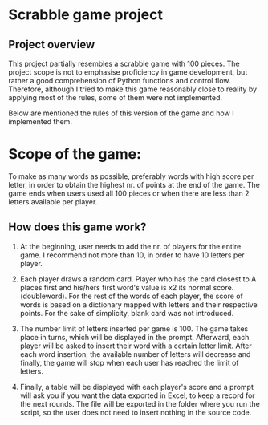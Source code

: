 # Scrabble game project

## Project overview

This project partially resembles a scrabble game with 100 pieces.
The project scope is not to emphasise proficiency in game development, but rather a good comprehension of Python functions and control flow. 
Therefore, although I tried to make this game reasonably close to reality by applying most of the rules, 
some of them were not implemented. <br>

Below are mentioned the rules of this version of the game and how I implemented them. <br>



# Scope of the game: 

To make as many words as possible, preferably words with high score per letter, in order to 
obtain the highest nr. of points at the end of the game. 
The game ends when users used all 100 pieces or when there are less than 2 letters available per
player.


## How does this game work?<br>

1. At the beginning, user needs to add the nr. of players for the entire game.
I recommend not more than 10, in order to have 10 letters per player.

2. Each player draws a random card. 
Player who has the card closest to A places first and his/hers first word's value is x2 its normal score.
(doubleword). For the rest of the words of each player, the score of words is based on 
a dictionary mapped with letters and their respective points.
For the sake of simplicity, blank card was not introduced.

3. The number limit of letters inserted per game is 100. The game takes place in turns, which will be displayed in the prompt.
Afterward, each player will be asked to insert their word with a certain letter limit. After each word insertion, the available 
number of letters will decrease and finally, the game will stop when each user has reached the limit of letters.

4. Finally, a table will be displayed with each player's score and a prompt will ask you if
you want the data exported in Excel, to keep a record for the next rounds. The file will be exported
in the folder where you run the script, so the user does not need to insert nothing in the source code.